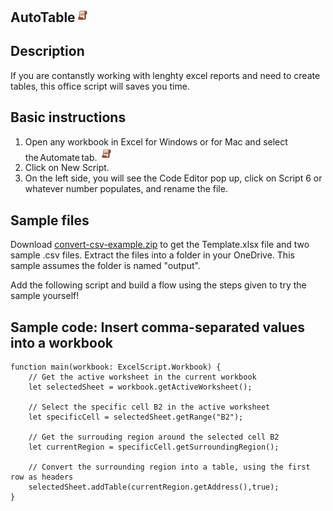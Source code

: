 ## AutoTable<img src="Images/OSLogo.jpg" width="23"/>





## Description
If you are contanstly working with lenghty excel reports and need to create tables, this office script will saves you time. 


## Basic instructions

1. Open any workbook in Excel for Windows or for Mac and select the Automate tab.
   <img src="Images/OSLogo.jpg" width="23"/>
3. Click on New Script.
4. On the left side, you will see the Code Editor pop up, click on Script 6 or whatever number populates, and rename the file.

## Sample files

Download <a href="https://github.com/OfficeDev/office-scripts-docs/blob/master/docs/resources/samples/convert-csv-example.zip?raw=true">convert-csv-example.zip</a> to get the Template.xlsx file and two sample .csv files. Extract the files into a folder in your OneDrive. This sample assumes the folder is named "output".

Add the following script and build a flow using the steps given to try the sample yourself!

## Sample code: Insert comma-separated values into a workbook

```TypeScrip
function main(workbook: ExcelScript.Workbook) {
	// Get the active worksheet in the current workbook
	let selectedSheet = workbook.getActiveWorksheet();
	
	// Select the specific cell B2 in the active worksheet
	let specificCell = selectedSheet.getRange("B2");

	// Get the surrouding region around the selected cell B2
	let currentRegion = specificCell.getSurroundingRegion();

	// Convert the surrounding region into a table, using the first row as headers
	selectedSheet.addTable(currentRegion.getAddress(),true);
}
